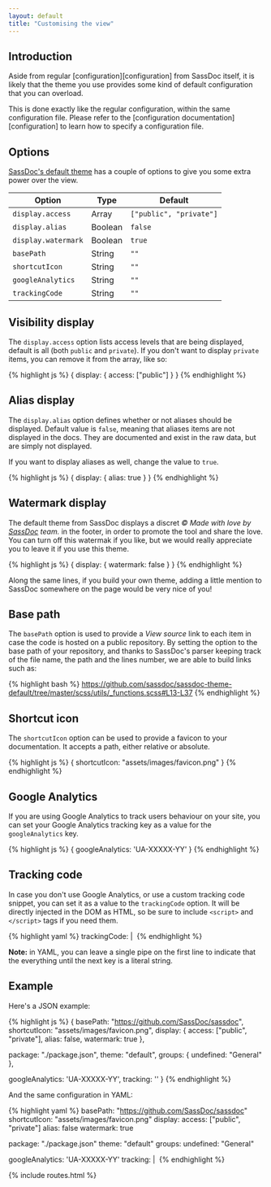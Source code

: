 ```yaml
---
layout: default
title: "Customising the view"
---
```


## Introduction

Aside from regular [configuration][configuration] from SassDoc itself, it is likely that the theme you use provides some kind of default configuration that you can overload.

This is done exactly like the regular configuration, within the same configuration file. Please refer to the [configuration documentation][configuration] to learn how to specify a configuration file.

## Options

[SassDoc's default theme](https://github.com/SassDoc/sassdoc-theme-default) has a couple of options to give you some extra power over the view.

| Option              | Type    | Default                 |
|---------------------|---------|-------------------------|
| `display.access`    | Array   | `["public", "private"]` |
| `display.alias`     | Boolean | `false`                 |
| `display.watermark` | Boolean | `true`                  |
| `basePath`          | String  | `""`                    |
| `shortcutIcon`      | String  | `""`                    |
| `googleAnalytics`   | String  | `""`                    |
| `trackingCode`      | String  | `""`                    |

## Visibility display

The `display.access` option lists access levels that are being displayed, default is all (both `public` and `private`). If you don't want to display `private` items, you can remove it from the array, like so:

{% highlight js %}
{
  display: {
    access: ["public"]
  }
}
{% endhighlight %}

## Alias display

The `display.alias` option defines whether or not aliases should be displayed. Default value is `false`, meaning that aliases items are not displayed in the docs. They are documented and exist in the raw data, but are simply not displayed.

If you want to display aliases as well, change the value to `true`.

{% highlight js %}
{
  display: {
    alias: true
  }
}
{% endhighlight %}

## Watermark display

The default theme from SassDoc displays a discret *© Made with love by [SassDoc](http://github.com/sassdoc) team.* in the footer, in order to promote the tool and share the love. You can turn off this watermak if you like, but we would really appreciate you to leave it if you use this theme.

{% highlight js %}
{
  display: {
    watermark: false
  }
}
{% endhighlight %}

Along the same lines, if you build your own theme, adding a little mention to SassDoc somewhere on the page would be very nice of you!

## Base path

The `basePath` option is used to provide a *View source* link to each item in case the code is hosted on a public repository. By setting the option to the base path of your repository, and thanks to SassDoc's parser keeping track of the file name, the path and the lines number, we are able to build links such as:

{% highlight bash %}
https://github.com/sassdoc/sassdoc-theme-default/tree/master/scss/utils/_functions.scss#L13-L37
{% endhighlight %}

## Shortcut icon

The `shortcutIcon` option can be used to provide a favicon to your documentation. It accepts a path, either relative or absolute.

{% highlight js %}
{
  shortcutIcon: "assets/images/favicon.png"
}
{% endhighlight %}

## Google Analytics

If you are using Google Analytics to track users behaviour on your site, you can set your Google Analytics tracking key as a value for the `googleAnalytics` key.

{% highlight js %}
{
  googleAnalytics: 'UA-XXXXX-YY'
}
{% endhighlight %}

## Tracking code

In case you don't use Google Analytics, or use a custom tracking code snippet, you can set it as a value to the `trackingCode` option. It will be directly injected in the DOM as HTML, so be sure to include `<script>` and `</script>` tags if you need them.

{% highlight yaml %}
trackingCode: |
  <img src="http://piwik.example.org/piwik.php?idsite={$IDSITE}amp;rec=1" style="border:0" alt="" />
{% endhighlight %}

<p class="note  note--info"><strong>Note:</strong> in YAML, you can leave a single pipe on the first line to indicate that the everything until the next key is a literal string.</p>

## Example

Here's a JSON example:

{% highlight js %}
{
  basePath: "https://github.com/SassDoc/sassdoc",
  shortcutIcon: "assets/images/favicon.png",
  display: {
    access: ["public", "private"],
    alias: false,
    watermark: true
  },

  package: "./package.json",
  theme: "default",
  groups: {
    undefined: "General"
  },

  googleAnalytics: 'UA-XXXXX-YY',
  tracking: '<img src="http://piwik.example.org/piwik.php?idsite={$IDSITE}amp;rec=1" style="border:0" alt="" />'
}
{% endhighlight %}

And the same configuration in YAML:

{% highlight yaml %}
basePath: "https://github.com/SassDoc/sassdoc"
shortcutIcon: "assets/images/favicon.png"
display:
    access: ["public", "private"]
    alias: false
    watermark: true

package: "./package.json"
theme: "default"
groups:
    undefined: "General"

googleAnalytics: 'UA-XXXXX-YY'
tracking: |
  <img src="http://piwik.example.org/piwik.php?idsite={$IDSITE}amp;rec=1" style="border:0" alt="" />
{% endhighlight %}

{% include routes.html %}
